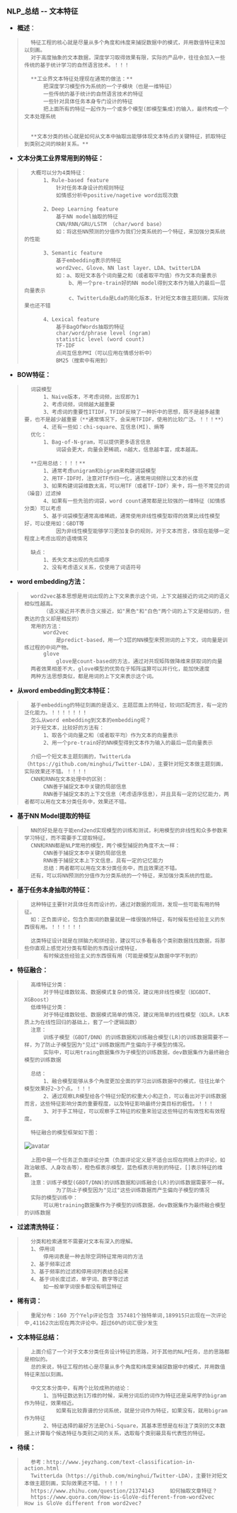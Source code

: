 ### NLP_总结 -- 文本特征
- **概述**：
>       特征工程的核心就是尽量从多个角度和纬度来捕捉数据中的模式，并用数值特征来加以刻画。
>       对于高度抽象的文本数据，深度学习取得效果有限，实际的产品中，往往会加入一些传统的基于统计学习的自然语言技术。！！！
>
>       **工业界文本特征处理现在通常的做法：**
>           把深度学习模型作为系统的一个子模块（也是一维特征）
>           一些传统的基于统计的自然语言技术的特征
>           一些针对具体任务本身专门设计的特征
>           把上面所有的特征一起作为一个或多个模型(即模型集成)的输入，最终构成一个文本处理系统
>
>
>       **文本分类的核心就是如何从文本中抽取出能够体现文本特点的关键特征，抓取特征到类别之间的映射关系。**
>
>
>

- **文本分类工业界常用到的特征：**
>       大概可以分为4类特征：
>           1、Rule-based feature
>               针对任务本身设计的规则特征
>               如情感分析中positive/nagetive word出现次数
>
>           2、Deep Learning feature
>               基于NN model抽取的特征
>               CNN/RNN/GRU/LSTM （char/word base）
>               如：将这些NN预测的分值作为我们分类系统的一个特征，来加强分类系统的性能
>
>           3、Semantic feature
>               基于embedding表示的特征
>               word2vec、Glove、NN last layer、LDA、twitterLDA
>               如：a、取短文本各个词向量之和（或者取平均值）作为文本向量表示
>                   b、用一个pre-train好的NN model得到文本作为输入的最后一层向量表示
>                   c、TwitterLda是Lda的简化版本，针对短文本做主题刻画，实际效果也还不错
>
>           4、Lexical feature
>               基于BagOfWords抽取的特征
>               char/word/phrase level (ngram)
>               statistic level (word count)
>               TF-IDF
>               点间互信息PMI（可以应用在情感分析中）
>               BM25（搜索中有用到）
>
>

- **BOW特征：**
>       词袋模型
>           1、Naive版本，不考虑词频，出现即为1
>           2、考虑词频，词频越大越重要
>           3、考虑词的重要性ITIDF，TFIDF反映了一种折中的思想，既不是越多越重要，也不是越少越重要（**通常情况下，会采用TFIDF，使用的比较广泛。！！！**）
>           4、还有一些如：chi-square、互信息(MI)、熵等
>       优化：
>           1、Bag-of-N-gram，可以提供更多语言信息
>               词袋会更大，向量会更稀疏，n越大，信息越丰富，成本越高。
>
>       **应用总结：！！！**
>           1、通常考虑unigram和bigram来构建词袋模型
>           2、用TF-IDF时，注意对TF作归一化，通常用词频除以文本的长度
>           3、如果构建词袋维数太高，可以用TF（或者TF-IDF）来卡，将一些不常见的词（噪音）过滤掉
>           4、如果有一些先验的词袋，word count通常都是比较强的一维特征（如情感分类）可以考虑
>           5、基于词袋模型通常高维稀疏，通常使用非线性模型取得的效果比线性模型好，可以使用如：GBDT等
>               因为非线性模型能够学习更加复杂的规则，对于文本而言，体现在能够一定程度上考虑出现的语境情况
>
>       缺点：
>           1、丢失文本出现的先后顺序
>           2、没有考虑语义关系，仅使用了词语符号
>

- **word embedding方法：**
>       word2vec基本思想是用词出现的上下文来表示这个词，上下文越接近的词之间的语义相似性越高。
>           （语义接近并不表示含义接近，如"黑色"和"白色"两个词的上下文是相似的，但表达的含义却是相反的）
>       常用的方法：
>           word2vec
>               是predict-based，用一个3层的NN模型来预测词的上下文，词向量是训练过程的中间产物。
>           glove
>               glove是count-based的方法，通过对共现矩阵做降维来获取词的向量
>       两者效果相差不大，glove模型的优势在于矩阵运算可以并行化，能加快速度
>       两种方法思想类似，都是用词的上下文来表示这个词。
>

- **从word embedding到文本特征：**
>       基于embedding的特征刻画的是语义、主题层面上的特征，较词匹配而言，有一定的泛化能力。！！！！！！！
>       怎么从word embedding到文本的embedding呢？
>       对于短文本，比较好的方法有：
>           1、取各个词向量之和（或者取平均）作为文本的向量表示
>           2、用一个pre-train好的NN模型得到文本作为输入的最后一层向量表示
>
>       介绍一个短文本主题刻画的，TwitterLda（https://github.com/minghui/Twitter-LDA），主要针对短文本做主题刻画，实际效果还不错。！！！！
>       CNN和RNN在文本处理中的区别：
>           CNN善于捕捉文本中关键的局部信息
>           RNN善于捕捉文本的上下文信息（考虑语序信息），并且具有一定的记忆能力，两者都可以用在文本分类任务中，效果还不错。
>

- **基于NN Model提取的特征**
>       NN的好处是在于能end2end实现模型的训练和测试，利用模型的非线性和众多参数来学习特征，而不需要手工提取特征。
>       CNN和RNN都是NLP常用的模型，两个模型捕捉的角度不太一样：
>           CNN善于捕捉文本中关键的局部信息
>           RNN善于捕捉文本上下文信息，具有一定的记忆能力
>           总结：两者都可以用在文本分类任务中，而且效果还不错。
>       还有，可以将NN预测的分值作为分类系统的一个特征，来加强分类系统的性能。
>
>

- **基于任务本身抽取的特征：**
>       这种特征主要针对具体任务而设计的，通过对数据的观测，发现一些可能有用的特征。
>       如：正负面评论，包含负面词的数量就是一维很强的特征，有时候有些经验主义的东西很有用。！！！！！！
>
>       这类特征设计就是在拼脑力和拼经验，建议可以多看看各个类别数据找找数据，将那些你直观上感觉对分类有帮助的东西设计成特征，
>           有时候这些经验主义的东西很有用（可能是模型从数据中学不到的）
>

- **特征融合：**
>       高维特征分类：
>           对于特征维数较高、数据模式复杂的情况，建议用非线性模型（如GBDT、XGBoost）
>       低维特征分类：
>           对于特征维数较低、数据模式简单的情况，建议用简单的线性模型（如LR，LR本质上为在线性回归的基础上，套了一个逻辑函数）
>       注意：
>           训练子模型（GBDT/DNN）的训练数据和训练融合模型(LR)的训练数据需要不一样，为了防止子模型因为"见过"训练数据而产生偏向于子模型的情况。
>           实际中，可以用traing数据集作为子模型的训练数据，dev数据集作为最终融合模型的训练数据
>
>       总结：
>           1、融合模型能够从多个角度更加全面的学习出训练数据中的模式，往往比单个模型效果好2~3个点。！！！
>           2、通过观察LR模型给各个特征分配的权重大小和正负，可以看出对于训练数据而言，这些特征影响分类的重要程度，以及特征影响最终分类目标的极性。！！！
>           3、对于手工特征，可以观察手工特征的权重来验证这些特征的有效性和有效程度。
>
>       特征融合的模型框架如下图：
> ![avatar](https://github.com/nwaiting/wolf-ai/blob/master/wolf_others/pic/text_classification.png)
>
>       上图中是一个任务正负面评论分类（负面评论定义是不适合出现在网络上的评论，如政治敏感、人身攻击等），橙色框表示模型，蓝色框表示用到的特征，[]表示特征的维数。
>       注意：训练子模型(GBDT/DNN)的训练数据和训练融合(LR)的训练数据需要不一样。
>               为了防止子模型因为"见过"这些训练数据而产生偏向子模型的情况
>       实际的模型训练中：
>           可以用training数据集作为子模型的训练数据，dev数据集作为最终融合模型的训练数据
>
>

- **过滤清洗特征：**
>       分类和检索通常不需要对文本有深入的理解。
>       1、停用词
>           停用词表是一种去除空洞特征常用词的方法
>       2、基于频率过滤
>       3、基于频率的过滤和停用词列表结合起来
>       4、基于词长度过滤，单字词、数字等过滤
>           如一般单字词很多都没有明显特征
>

- **稀有词：**
>       重尾分布：160 万个Yelp评论包含 357481个独特单词,189915只出现在一次评论中,41162次出现在两次评论中。超过60%的词汇很少发生
>
>

- **文本特征总结：**
>       上面介绍了一个对于文本分类任务设计特征的思路，对于其他的NLP任务，总的思路都是相似的。
>       总的来说，特征工程的核心是尽量从多个角度和纬度来捕捉数据中的模式，并用数值特征来加以刻画。
>
>       中文文本分类中，有两个比较成熟的结论：
>           1、当特征数达到1万维的时候，采用分词后的词作为特征还是采用字的bigram作为特征，效果相近。
>               如果有比较靠谱的分词系统，就是分词作为特征，如果没有，就用bigram作为特征
>           2、特征选择的最好方法是Chi-Square，其基本思想是在标注了类别的文本数据上计算每个候选特征与类别之间的关系，选取每个类别最具有代表性的特征。
>

- **待续：**
>       参考：http://www.jeyzhang.com/text-classification-in-action.html
>       TwitterLda（https://github.com/minghui/Twitter-LDA），主要针对短文本做主题刻画，实际效果还不错。！！！！
>       https://www.zhihu.com/question/21374143     如何抽取文章特征？
>       https://www.quora.com/How-is-GloVe-different-from-word2vec  How is GloVe different from word2vec?
>
>
>
>
>
>
>
>
>
>
>
